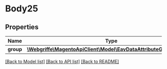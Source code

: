 # Body25

## Properties
Name | Type | Description | Notes
------------ | ------------- | ------------- | -------------
**group** | [**\Webgriffe\MagentoApiClient\Model\EavDataAttributeGroupInterface**](EavDataAttributeGroupInterface.md) |  | 

[[Back to Model list]](../README.md#documentation-for-models) [[Back to API list]](../README.md#documentation-for-api-endpoints) [[Back to README]](../README.md)


